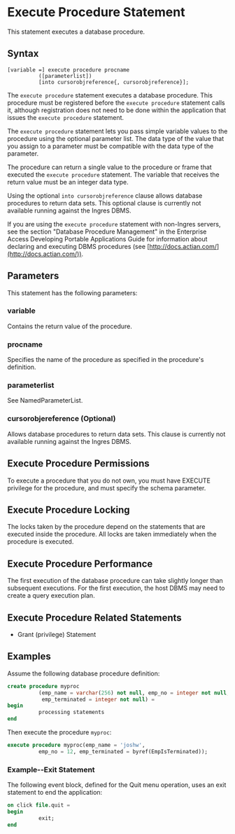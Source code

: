 # Execute Procedure Statement

This statement executes a database procedure.

## Syntax

```
[variable =] execute procedure procname
          ([parameterlist])
          [into cursorobjreference{, cursorobjreference}];
```

The `execute procedure` statement executes a database procedure. This procedure must be registered before the `execute procedure` statement calls it, although registration does not need to be done within the application that issues the `execute procedure` statement.

The `execute procedure` statement lets you pass simple variable values to the procedure using the optional parameter list. The data type of the value that you assign to a parameter must be compatible with the data type of the parameter.

The procedure can return a single value to the procedure or frame that executed the `execute procedure` statement. The variable that receives the return value must be an integer data type.

Using the optional `into cursorobjreference` clause allows database procedures to return data sets. This optional clause is currently not available running against the Ingres DBMS.

If you are using the `execute procedure` statement with non-Ingres servers, see the section "Database Procedure Management" in the Enterprise Access Developing Portable Applications Guide for information about declaring and executing DBMS procedures (see [http://docs.actian.com/](http://docs.actian.com/)).

## Parameters

This statement has the following parameters:

### variable
Contains the return value of the procedure.

### procname
Specifies the name of the procedure as specified in the procedure's definition.

### parameterlist
See NamedParameterList.

### cursorobjereference (Optional)
Allows database procedures to return data sets. This clause is currently not available running against the Ingres DBMS.

## Execute Procedure Permissions

To execute a procedure that you do not own, you must have EXECUTE privilege for the procedure, and must specify the schema parameter.

## Execute Procedure Locking

The locks taken by the procedure depend on the statements that are executed inside the procedure. All locks are taken immediately when the procedure is executed.

## Execute Procedure Performance

The first execution of the database procedure can take slightly longer than subsequent executions. For the first execution, the host DBMS may need to create a query execution plan.

## Execute Procedure Related Statements

- Grant (privilege) Statement

## Examples

Assume the following database procedure definition:

```sql
create procedure myproc
          (emp_name = varchar(256) not null, emp_no = integer not null,
           emp_terminated = integer not null) =
begin
          processing statements
end
```

Then execute the procedure `myproc`:

```sql
execute procedure myproc(emp_name = 'joshw',
          emp_no = 12, emp_terminated = byref(EmpIsTerminated));
```

### Example--Exit Statement

The following event block, defined for the Quit menu operation, uses an exit statement to end the application:

```sql
on click file.quit =
begin
          exit;
end
```
